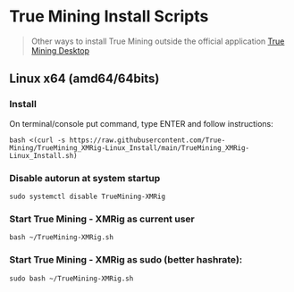 # True Mining Install Scripts
> Other ways to install True Mining outside the official application [True Mining Desktop](https://github.com/True-Mining/TrueMiningDesktop)

## Linux x64 (amd64/64bits)

### Install 

On terminal/console put command, type ENTER and follow instructions:
```
bash <(curl -s https://raw.githubusercontent.com/True-Mining/TrueMining_XMRig-Linux_Install/main/TrueMining_XMRig-Linux_Install.sh)
```

### Disable autorun at system startup
```
sudo systemctl disable TrueMining-XMRig
```

### Start True Mining - XMRig as current user
```
bash ~/TrueMining-XMRig.sh
```

### Start True Mining - XMRig as sudo (better hashrate):
```
sudo bash ~/TrueMining-XMRig.sh
```
